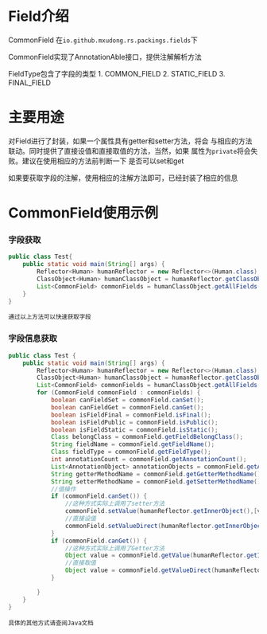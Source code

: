 # Field介绍

CommonField 在``io.github.mxudong.rs.packings.fields``下

CommonField实现了AnnotationAble接口，提供注解解析方法

FieldType包含了字段的类型
    1. COMMON_FIELD
    2. STATIC_FIELD
    3. FINAL_FIELD

# 主要用途
对Field进行了封装，如果一个属性具有getter和setter方法，将会
与相应的方法联动。同时提供了直接设值和直接取值的方法，当然，如果
属性为``private``将会失败。建议在使用相应的方法前判断一下
是否可以set和get

如果要获取字段的注解，使用相应的注解方法即可，已经封装了相应的信息

# CommonField使用示例
### 字段获取
```java
public class Test{
    public static void main(String[] args) {
        Reflector<Human> humanReflector = new Reflector<>(Human.class);
        ClassObject<Human> humanClassObject = humanReflector.getClassObject();
        List<CommonField> commonFields = humanClassObject.getAllFields();
    }
}
```
    通过以上方法可以快速获取字段

### 字段信息获取
```java
public class Test {
    public static void main(String[] args) {
        Reflector<Human> humanReflector = new Reflector<>(Human.class);
        ClassObject<Human> humanClassObject = humanReflector.getClassObject();
        List<CommonField> commonFields = humanClassObject.getAllFields();
        for (CommonField commonField : commonFields) {
            boolean canFieldSet = commonField.canSet();
            boolean canFieldGet = commonField.canGet();
            boolean isFieldFinal = commonField.isFinal();
            boolean isFieldPublic = commonField.isPublic();
            boolean isFieldStatic = commonField.isStatic();
            Class belongClass = commonField.getFieldBelongClass();
            String fieldName = commonField.getFieldName();
            Class fieldType = commonField.getFieldType();
            int annotationCount = commonField.getAnnotationCount();
            List<AnnotationObject> annotationObjects = commonField.getAllAnnotation();
            String getterMethodName = commonField.getGetterMethodName();
            String setterMethodName = commonField.getSetterMethodName();
            //值操作
            if (commonField.canSet()) {
                //这种方式实际上调用了setter方法
                commonField.setValue(humanReflector.getInnerObject(),[value]);
                //直接设值
                commonField.setValueDirect(humanReflector.getInnerObject(),[value]);
            }
            if (commonField.canGet()) {
                //这种方式实际上调用了Getter方法
                Object value = commonField.getValue(humanReflector.getInnerObject());
                //直接取值
                Object value = commonField.getValueDirect(humanReflector.getInnerObject());
            }

        }
    }
}
```
    具体的其他方式请查阅Java文档